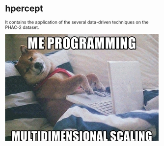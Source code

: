 # hpercept

It contains the application of the several data-driven techniques on the PHAC-2 dataset.

![](docs/meme.jpg)
